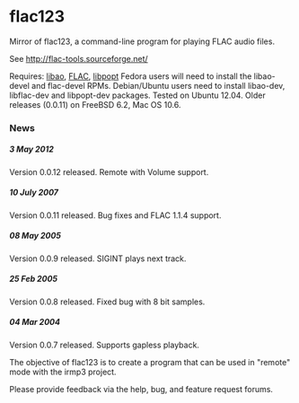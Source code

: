 # flac123
Mirror of flac123, a command-line program for playing FLAC audio files.

See http://flac-tools.sourceforge.net/

Requires: [libao](https://www.xiph.org/ao/), [FLAC](https://xiph.org/flac/), [libpopt](http://freshmeat.sourceforge.net/projects/popt)
Fedora users will need to install the libao-devel and flac-devel RPMs.
Debian/Ubuntu users need to install libao-dev, libflac-dev and libpopt-dev packages.
Tested on Ubuntu 12.04.
Older releases (0.0.11) on FreeBSD 6.2, Mac OS 10.6.

### News

##### 3 May 2012
  Version 0.0.12 released. Remote with Volume support.
  
##### 10 July 2007
  Version 0.0.11 released. Bug fixes and FLAC 1.1.4 support.
  
##### 08 May 2005
  Version 0.0.9 released. SIGINT plays next track.
  
##### 25 Feb 2005
  Version 0.0.8 released. Fixed bug with 8 bit samples.
  
##### 04 Mar 2004
  Version 0.0.7 released. Supports gapless playback.
  
The objective of flac123 is to create a program that can be used in "remote" mode with the irmp3 project.

Please provide feedback via the help, bug, and feature request forums.
